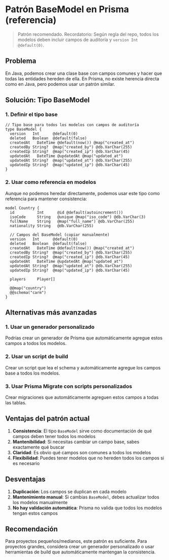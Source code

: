 # Patrón BaseModel en Prisma (referencia)

> Patrón recomendado. Recordatorio: Según regla del repo, todos los modelos deben incluir campos de auditoría y `version Int @default(0)`.

## Problema
En Java, podemos crear una clase base con campos comunes y hacer que todas las entidades hereden de ella. En Prisma, no existe herencia directa como en Java, pero podemos usar un patrón similar.

## Solución: Tipo BaseModel

### 1. Definir el tipo base
```prisma
// Tipo base para todos los modelos con campos de auditoría
type BaseModel {
  version   Int      @default(0)
  deleted   Boolean  @default(false)
  createdAt   DateTime @default(now()) @map("created_at")
  createdBy String?  @map("created_by") @db.VarChar(255)
  createdIp String?  @map("created_ip") @db.VarChar(45)
  updatedAt   DateTime @updatedAt @map("updated_at")
  updatedAt String?  @map("updated_at") @db.VarChar(255)
  updatedIp String?  @map("updated_ip") @db.VarChar(45)
}
```

### 2. Usar como referencia en modelos
Aunque no podemos heredar directamente, podemos usar este tipo como referencia para mantener consistencia:

```prisma
model Country {
  id          Int      @id @default(autoincrement())
  isoCode     String   @unique @map("iso_code") @db.VarChar(3)
  fullName    String   @map("full_name") @db.VarChar(255)
  nationality String   @db.VarChar(255)
  
  // Campos del BaseModel (copiar manualmente)
  version   Int      @default(0)
  deleted   Boolean  @default(false)
  createdAt   DateTime @default(now()) @map("created_at")
  createdBy String?  @map("created_by") @db.VarChar(255)
  createdIp String?  @map("created_ip") @db.VarChar(45)
  updatedAt   DateTime @updatedAt @map("updated_at")
  updatedAt String?  @map("updated_at") @db.VarChar(255)
  updatedIp String?  @map("updated_ip") @db.VarChar(45)
  
  players     Player[]

  @@map("country")
  @@schema("carm")
}
```

## Alternativas más avanzadas

### 1. Usar un generador personalizado
Podrías crear un generador de Prisma que automáticamente agregue estos campos a todos los modelos.

### 2. Usar un script de build
Crear un script que lea el schema y automáticamente agregue los campos base a todos los modelos.

### 3. Usar Prisma Migrate con scripts personalizados
Crear migraciones que automáticamente agreguen estos campos a todas las tablas.

## Ventajas del patrón actual

1. **Consistencia**: El tipo `BaseModel` sirve como documentación de qué campos deben tener todos los modelos
2. **Mantenibilidad**: Si necesitas cambiar un campo base, sabes exactamente qué buscar
3. **Claridad**: Es obvio qué campos son comunes a todos los modelos
4. **Flexibilidad**: Puedes tener modelos que no hereden todos los campos si es necesario

## Desventajas

1. **Duplicación**: Los campos se duplican en cada modelo
2. **Mantenimiento manual**: Si cambias `BaseModel`, debes actualizar todos los modelos manualmente
3. **No hay validación automática**: Prisma no valida que todos los modelos tengan estos campos

## Recomendación

Para proyectos pequeños/medianos, este patrón es suficiente. Para proyectos grandes, considera crear un generador personalizado o usar herramientas de build que automáticamente mantengan la consistencia.
